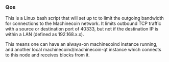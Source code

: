 ### Qos ###

This is a Linux bash script that will set up tc to limit the outgoing bandwidth for connections to the Machinecoin network. It limits outbound TCP traffic with a source or destination port of 40333, but not if the destination IP is within a LAN (defined as 192.168.x.x).

This means one can have an always-on machinecoind instance running, and another local machinecoind/machinecoin-qt instance which connects to this node and receives blocks from it.
